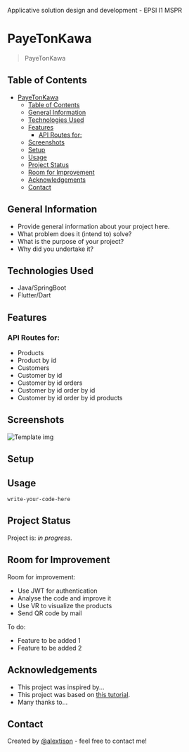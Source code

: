 Applicative solution design and development - EPSI I1 MSPR

# PayeTonKawa

> PayeTonKawa

## Table of Contents

- [PayeTonKawa](#payetonkawa)
  - [Table of Contents](#table-of-contents)
  - [General Information](#general-information)
  - [Technologies Used](#technologies-used)
  - [Features](#features)
    - [API Routes for:](#api-routes-for)
  - [Screenshots](#screenshots)
  - [Setup](#setup)
  - [Usage](#usage)
  - [Project Status](#project-status)
  - [Room for Improvement](#room-for-improvement)
  - [Acknowledgements](#acknowledgements)
  - [Contact](#contact)

## General Information

- Provide general information about your project here.
- What problem does it (intend to) solve?
- What is the purpose of your project?
- Why did you undertake it?

## Technologies Used

- Java/SpringBoot
- Flutter/Dart

## Features

### API Routes for:

- Products
- Product by id
- Customers
- Customer by id
- Customer by id orders
- Customer by id order by id
- Customer by id order by id products

## Screenshots

![Template img](./img/template.png)

## Setup

## Usage

`write-your-code-here`

## Project Status

Project is: _in progress_.

## Room for Improvement

Room for improvement:

- Use JWT for authentication
- Analyse the code and improve it
- Use VR to visualize the products
- Send QR code by mail

To do:

- Feature to be added 1
- Feature to be added 2

## Acknowledgements

- This project was inspired by...
- This project was based on [this tutorial](https://www.example.com).
- Many thanks to...

## Contact

Created by [@alextison](https://www.github.com/alextison) - feel free to contact me!

<!-- ## License -->
<!-- This project is open source and available under the [... License](). -->
